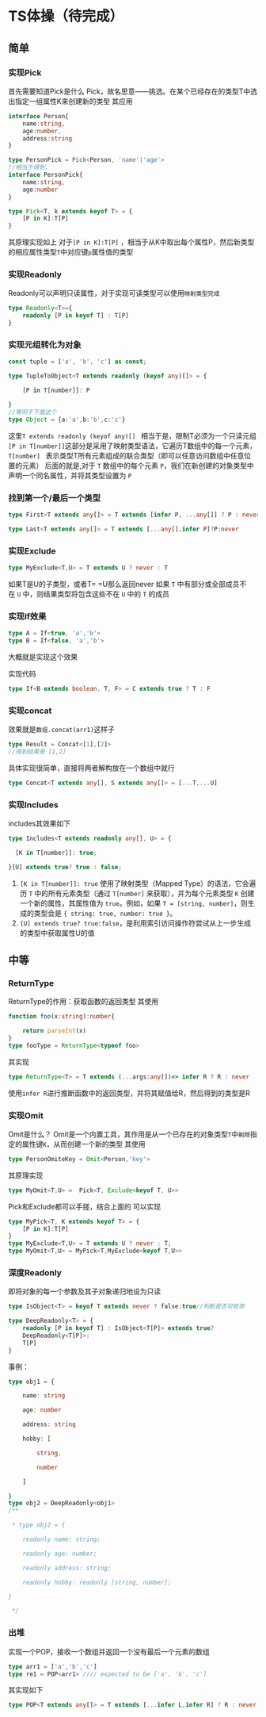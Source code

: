 # TS体操（待完成）

## 简单

### 实现Pick
首先需要知道Pick是什么
Pick，故名思意——挑选。在某个已经存在的类型T中选出指定一组属性K来创建新的类型
其应用
```ts
interface Person{
	name:string,
	age:number,
	address:string
}

type PersonPick = Pick<Person, 'name'|'age'>
//相当于得到， 
interface PersonPick{
	name:string,
	age:number
}
```

```ts
type Pick<T, k extends keyof T> = {
	[P in K]:T[P]
}

```
其原理实现如上
对于`[P in K]:T[P]` ，相当于从K中取出每个属性P，然后新类型的相应属性类型`T`中对应键`p`属性值的类型


### 实现Readonly
Readonly可以声明只读属性，对于实现可读类型可以使用`映射类型完成`
```ts
type Readonly<T>={
	readonly [P in keyof T] : T[P]
}
```


### 实现元组转化为对象
```ts
const tuple = ['a', 'b', 'c'] as const;

type TupleToObject<T extends readonly (keyof any)[]> = {

    [P in T[number]]: P

}
//等同于下面这个
type Object = {a:'a',b:'b',c:'c'}
```
这里`T extends readonly (keyof any)[] ` 相当于是，限制T必须为一个只读元组
`[P in T[number]]`这部分是采用了映射类型语法，它遍历T数组中的每一个元素，`T[number] ` 表示类型T所有元素组成的联合类型（即可以任意访问数组中任意位置的元素）
后面的就是,对于 `T` 数组中的每个元素 `P`，我们在新创建的对象类型中声明一个同名属性，并将其类型设置为 `P`

### 找到第一个/最后一个类型
```ts
type First<T extends any[]> = T extends [infer P, ...any[]] ? P : never

type Last<T extends any[]> = T extends [...any[],infer P]?P:never
```


### 实现Exclude
```ts
type MyExclude<T,U> = T extends U ? never : T 
```
如果T是U的子类型，或者T= =U那么返回never
如果 `T` 中有部分或全部成员不在 `U` 中，则结果类型将包含这些不在 `U` 中的 `T` 的成员


### 实现If效果
```ts
type A = If<true, 'a','b'>
type B = If<false, 'a','b'>

```
大概就是实现这个效果

实现代码
```ts
type If<B extends boolean, T, F> = C extends true ? T : F
```

### 实现concat

效果就是`数组.concat(arr1)`这样子
```ts
type Result = Concat<[1],[2]>
//得到结果是 [1,2]
```
具体实现很简单，直接将两者解构放在一个数组中就行
```ts
type Concat<T extends any[], S extends any[]> = [...T,...U]
```


### 实现Includes

includes其效果如下
```ts
type Includes<T extends readonly any[], U> = {

  [K in T[number]]: true;

}[U] extends true? true : false;
```

1. `[K in T[number]]: true` 使用了映射类型（Mapped Type）的语法，它会遍历 `T` 中的所有元素类型（通过 `T[number]` 来获取），并为每个元素类型 `K` 创建一个新的属性，其属性值为 `true`。例如，如果 `T = [string, number]`，则生成的类型会是 `{ string: true, number: true }`。
2. `[U] extends true? true:false`，是利用索引访问操作符尝试从上一步生成的类型中获取属性U的值



## 中等
### ReturnType
ReturnType的作用：获取函数的返回类型
其使用
```ts
function foo(x:string):number{

	return parseInt(x)
}
type fooType = ReturnType<typeof foo>
```

其实现
```ts
type ReturnType<T> = T extends (...args:any[])=> infer R ? R : never
```

使用`infer R`进行推断函数中的返回类型，并将其赋值给R，然后得到的类型是R


### 实现Omit

Omit是什么？
Omit是一个内置工具，其作用是从一个已存在的对象类型`T`中`剃除`指定的属性键`K`，从而创建一个新的类型
其使用
```ts
type PersonOmiteKey = Omit<Person,'key'>
```
其原理实现
```ts
type MyOmit<T,U> =  Pick<T, Exclude<keyof T, U>>
```
Pick和Exclude都可以手搓，结合上面的
可以实现
```ts
type MyPick<T, K extends keyof T> = {
	[P in K]:T[P]
}
type MyExclude<T,U> = T extends U ? never : T;
type MyOmit<T,U> = MyPick<T,MyExclude<keyof T,U>>
```


### 深度Readonly
即将对象的每一个参数及其子对象递归地设为只读
```ts
type IsObject<T> = keyof T extends never ? false:true//判断是否可枚举

type DeepReadonly<T> = {
	readonly [P in keyof T] : IsObject<T[P]> extends true?
	DeepReadonly<T[P]>:
	T[P]
}
```

事例：
```ts
type obj1 = {

    name: string

    age: number

    address: string

    hobby: [

        string,

        number

    ]

}
type obj2 = DeepReadonly<obj1>
/**

 * type obj2 = {

    readonly name: string;

    readonly age: number;

    readonly address: string;

    readonly hobby: readonly [string, number];

}

 */
```



### 出堆
实现一个POP，接收一个数组并返回一个没有最后一个元素的数组
```ts
type arr1 = ['a','b','c']
type re1 = POP<arr1> //// expected to be ['a', 'b', 'c']
```
其实现如下
```ts
type POP<T extends any[]> = T extends [...infer L,infer R] ? R : never
```